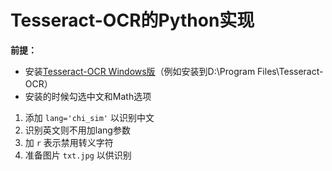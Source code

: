 # Tesseract-OCR的Python实现

**前提：**

- 安装[Tesseract-OCR Windows版](https://github.com/UB-Mannheim/tesseract/wiki)（例如安装到D:\Program Files\Tesseract-OCR）
- 安装的时候勾选中文和Math选项

1. 添加 `lang='chi_sim'` 以识别中文
2. 识别英文则不用加lang参数
3. 加 `r` 表示禁用转义字符
4. 准备图片 `txt.jpg` 以供识别
